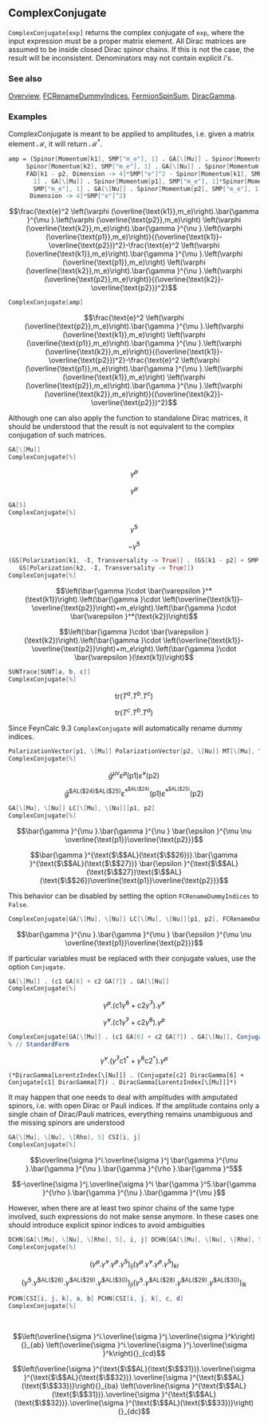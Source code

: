 ## ComplexConjugate

`ComplexConjugate[exp]` returns the complex conjugate of `exp`, where the input expression must be a proper matrix element. All Dirac matrices are assumed to be inside closed Dirac spinor chains. If this is not the case, the result will be inconsistent. Denominators may not contain explicit $i$'s.

### See also

[Overview](Extra/FeynCalc.md), [FCRenameDummyIndices](FCRenameDummyIndices.md), [FermionSpinSum](FermionSpinSum.md), [DiracGamma](DiracGamma.md).

### Examples

ComplexConjugate is meant to be applied to amplitudes, i.e. given a matrix element $\mathcal{M}$, it will return $\mathcal{M}^\ast$.

```mathematica
amp = (Spinor[Momentum[k1], SMP["m_e"], 1] . GA[\[Mu]] . Spinor[Momentum[p2], SMP["m_e"], 1]*
     Spinor[Momentum[k2], SMP["m_e"], 1] . GA[\[Nu]] . Spinor[Momentum[p1], SMP["m_e"], 1]*
     FAD[k1 - p2, Dimension -> 4]*SMP["e"]^2 - Spinor[Momentum[k1], SMP["m_e"], 
       1] . GA[\[Mu]] . Spinor[Momentum[p1], SMP["m_e"], 1]*Spinor[Momentum[k2], 
       SMP["m_e"], 1] . GA[\[Nu]] . Spinor[Momentum[p2], SMP["m_e"], 1]*FAD[k2 - p2, 
      Dimension -> 4]*SMP["e"]^2)
```

$$\frac{\text{e}^2 \left(\varphi (\overline{\text{k1}},m_e)\right).\bar{\gamma }^{\mu }.\left(\varphi (\overline{\text{p2}},m_e)\right) \left(\varphi (\overline{\text{k2}},m_e)\right).\bar{\gamma }^{\nu }.\left(\varphi (\overline{\text{p1}},m_e)\right)}{(\overline{\text{k1}}-\overline{\text{p2}})^2}-\frac{\text{e}^2 \left(\varphi (\overline{\text{k1}},m_e)\right).\bar{\gamma }^{\mu }.\left(\varphi (\overline{\text{p1}},m_e)\right) \left(\varphi (\overline{\text{k2}},m_e)\right).\bar{\gamma }^{\nu }.\left(\varphi (\overline{\text{p2}},m_e)\right)}{(\overline{\text{k2}}-\overline{\text{p2}})^2}$$

```mathematica
ComplexConjugate[amp]
```

$$\frac{\text{e}^2 \left(\varphi (\overline{\text{p2}},m_e)\right).\bar{\gamma }^{\mu }.\left(\varphi (\overline{\text{k1}},m_e)\right) \left(\varphi (\overline{\text{p1}},m_e)\right).\bar{\gamma }^{\nu }.\left(\varphi (\overline{\text{k2}},m_e)\right)}{(\overline{\text{k1}}-\overline{\text{p2}})^2}-\frac{\text{e}^2 \left(\varphi (\overline{\text{p1}},m_e)\right).\bar{\gamma }^{\mu }.\left(\varphi (\overline{\text{k1}},m_e)\right) \left(\varphi (\overline{\text{p2}},m_e)\right).\bar{\gamma }^{\nu }.\left(\varphi (\overline{\text{k2}},m_e)\right)}{(\overline{\text{k2}}-\overline{\text{p2}})^2}$$

Although one can also apply the function to standalone Dirac matrices, it should be understood that the result is not equivalent to the complex conjugation of such matrices.

```mathematica
GA[\[Mu]]
ComplexConjugate[%]
```

$$\bar{\gamma }^{\mu }$$

$$\bar{\gamma }^{\mu }$$

```mathematica
GA[5]
ComplexConjugate[%]
```

$$\bar{\gamma }^5$$

$$-\bar{\gamma }^5$$

```mathematica
(GS[Polarization[k1, -I, Transversality -> True]] . (GS[k1 - p2] + SMP["m_e"]) . 
   GS[Polarization[k2, -I, Transversality -> True]])
ComplexConjugate[%]
```

$$\left(\bar{\gamma }\cdot \bar{\varepsilon }^*(\text{k1})\right).\left(\bar{\gamma }\cdot \left(\overline{\text{k1}}-\overline{\text{p2}}\right)+m_e\right).\left(\bar{\gamma }\cdot \bar{\varepsilon }^*(\text{k2})\right)$$

$$\left(\bar{\gamma }\cdot \bar{\varepsilon }(\text{k2})\right).\left(\bar{\gamma }\cdot \left(\overline{\text{k1}}-\overline{\text{p2}}\right)+m_e\right).\left(\bar{\gamma }\cdot \bar{\varepsilon }(\text{k1})\right)$$

```mathematica
SUNTrace[SUNT[a, b, c]]
ComplexConjugate[%]
```

$$\text{tr}(T^a.T^b.T^c)$$

$$\text{tr}(T^c.T^b.T^a)$$

Since FeynCalc 9.3 `ComplexConjugate` will automatically rename dummy indices.

```mathematica
PolarizationVector[p1, \[Mu]] PolarizationVector[p2, \[Nu]] MT[\[Mu], \[Nu]]
ComplexConjugate[%]
```

$$\bar{g}^{\mu \nu } \bar{\varepsilon }^{\mu }(\text{p1}) \bar{\varepsilon }^{\nu }(\text{p2})$$

$$\bar{g}^{\text{$\$$AL}(\text{$\$$24})\text{$\$$AL}(\text{$\$$25})} \bar{\varepsilon }^*^{\text{$\$$AL}(\text{$\$$24})}(\text{p1}) \bar{\varepsilon }^*^{\text{$\$$AL}(\text{$\$$25})}(\text{p2})$$

```mathematica
GA[\[Mu], \[Nu]] LC[\[Mu], \[Nu]][p1, p2]
ComplexConjugate[%]
```

$$\bar{\gamma }^{\mu }.\bar{\gamma }^{\nu } \bar{\epsilon }^{\mu \nu \overline{\text{p1}}\overline{\text{p2}}}$$

$$\bar{\gamma }^{\text{$\$$AL}(\text{$\$$26})}.\bar{\gamma }^{\text{$\$$AL}(\text{$\$$27})} \bar{\epsilon }^{\text{$\$$AL}(\text{$\$$27})\text{$\$$AL}(\text{$\$$26})\overline{\text{p1}}\overline{\text{p2}}}$$

This behavior can be disabled by setting the option `FCRenameDummyIndices` to `False`.

```mathematica
ComplexConjugate[GA[\[Mu], \[Nu]] LC[\[Mu], \[Nu]][p1, p2], FCRenameDummyIndices -> False]
```

$$\bar{\gamma }^{\nu }.\bar{\gamma }^{\mu } \bar{\epsilon }^{\mu \nu \overline{\text{p1}}\overline{\text{p2}}}$$

If particular variables must be replaced with their conjugate values, use the option `Conjugate`.

```mathematica
GA[\[Mu]] . (c1 GA[6] + c2 GA[7]) . GA[\[Nu]]
ComplexConjugate[%]
```

$$\bar{\gamma }^{\mu }.\left(\text{c1} \bar{\gamma }^6+\text{c2} \bar{\gamma }^7\right).\bar{\gamma }^{\nu }$$

$$\bar{\gamma }^{\nu }.\left(\text{c1} \bar{\gamma }^7+\text{c2} \bar{\gamma }^6\right).\bar{\gamma }^{\mu }$$

```mathematica
ComplexConjugate[GA[\[Mu]] . (c1 GA[6] + c2 GA[7]) . GA[\[Nu]], Conjugate -> {c1, c2}]
% // StandardForm
```

$$\bar{\gamma }^{\nu }.\left(\bar{\gamma }^7 \text{c1}^*+\bar{\gamma }^6 \text{c2}^*\right).\bar{\gamma }^{\mu }$$

```
(*DiracGamma[LorentzIndex[\[Nu]]] . (Conjugate[c2] DiracGamma[6] + Conjugate[c1] DiracGamma[7]) . DiracGamma[LorentzIndex[\[Mu]]]*)
```

It may happen that one needs to deal with amplitudes with amputated spinors, i.e. with open Dirac or Pauli indices. If the amplitude contains only a single chain of Dirac/Pauli matrices, everything remains unambiguous and the missing spinors are understood

```mathematica
GA[\[Mu], \[Nu], \[Rho], 5] CSI[i, j]
ComplexConjugate[%]
```

$$\overline{\sigma }^i.\overline{\sigma }^j \bar{\gamma }^{\mu }.\bar{\gamma }^{\nu }.\bar{\gamma }^{\rho }.\bar{\gamma }^5$$

$$-\overline{\sigma }^j.\overline{\sigma }^i \bar{\gamma }^5.\bar{\gamma }^{\rho }.\bar{\gamma }^{\nu }.\bar{\gamma }^{\mu }$$

However, when there are at least two spinor chains of the same type involved, such expressions do not make sense anymore. In these cases one should introduce explicit spinor indices to avoid ambiguities

```mathematica
DCHN[GA[\[Mu], \[Nu], \[Rho], 5], i, j] DCHN[GA[\[Mu], \[Nu], \[Rho], 5], k, l]
ComplexConjugate[%]
```

$$\left(\bar{\gamma }^{\mu }.\bar{\gamma }^{\nu }.\bar{\gamma }^{\rho }.\bar{\gamma }^5\right){}_{ij} \left(\bar{\gamma }^{\mu }.\bar{\gamma }^{\nu }.\bar{\gamma }^{\rho }.\bar{\gamma }^5\right){}_{kl}$$

$$\left(\bar{\gamma }^5.\bar{\gamma }^{\text{$\$$AL}(\text{$\$$28})}.\bar{\gamma }^{\text{$\$$AL}(\text{$\$$29})}.\bar{\gamma }^{\text{$\$$AL}(\text{$\$$30})}\right){}_{ji} \left(\bar{\gamma }^5.\bar{\gamma }^{\text{$\$$AL}(\text{$\$$28})}.\bar{\gamma }^{\text{$\$$AL}(\text{$\$$29})}.\bar{\gamma }^{\text{$\$$AL}(\text{$\$$30})}\right){}_{lk}$$

```mathematica
PCHN[CSI[i, j, k], a, b] PCHN[CSI[i, j, k], c, d]
ComplexConjugate[%] 
  
 

```

$$\left(\overline{\sigma }^i.\overline{\sigma }^j.\overline{\sigma }^k\right){}_{ab} \left(\overline{\sigma }^i.\overline{\sigma }^j.\overline{\sigma }^k\right){}_{cd}$$

$$\left(\overline{\sigma }^{\text{$\$$AL}(\text{$\$$31})}.\overline{\sigma }^{\text{$\$$AL}(\text{$\$$32})}.\overline{\sigma }^{\text{$\$$AL}(\text{$\$$33})}\right){}_{ba} \left(\overline{\sigma }^{\text{$\$$AL}(\text{$\$$31})}.\overline{\sigma }^{\text{$\$$AL}(\text{$\$$32})}.\overline{\sigma }^{\text{$\$$AL}(\text{$\$$33})}\right){}_{dc}$$